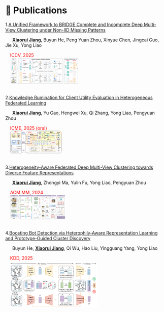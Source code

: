 # 📝 Publications

1.[A Unified Framework to BRIDGE Complete and Incomplete Deep Multi-View Clustering under Non-IID Missing Patterns]()

    **<u>Xiaorui Jiang</u>**, Buyun He, Peng Yuan Zhou,  Xinyue Chen, Jingcai Guo, Jie Xu, Yong Liao

<div style="margin-left: 3%; color:red;">
  ICCV, 2025
</div>

<div style="margin-left: 3%;"><img src="/images/BRIDGE-framework.png" style="zoom: 21%;"></div>
<br>


2.[Knowledge Rumination for Client Utility Evaluation in Heterogeneous Federated Learning](https://arxiv.org/pdf/2312.10425.pdf)

    **<u>Xiaorui Jiang</u>**, Yu Gao, Hengwei Xu,  Qi Zhang, Yong Liao, Pengyuan Zhou 

<div style="margin-left: 3%; color:red;">
  ICME, 2025 (oral)
</div>

<div style="margin-left: 3%;"><img src="/images/FedHist-framework.png" style="zoom: 16%;"></div>
<br>


3.[Heterogeneity-Aware Federated Deep Multi-View Clustering towards Diverse Feature Representations](https://dl.acm.org/doi/10.1145/3664647.3681302#)

    **<u>Xiaorui Jiang</u>**, Zhongyi Ma, Yulin Fu, Yong Liao, Pengyuan Zhou

<div style="margin-left: 3%; color:red;">
  ACM MM, 2024
</div>

<div style="margin-left: 3%;"><img src="/images/HFMVC-framework.png" style="zoom: 17%;"></div>
<br>

4.[Boosting Bot Detection via Heterophily-Aware Representation Learning and Prototype-Guided Cluster Discovery](https://arxiv.org/pdf/2506.00989)

    Buyun He, **<u>Xiaorui Jiang</u>**, Qi Wu, Hao Liu, Yingguang Yang, Yong Liao

<div style="margin-left: 3%; color:red;">
  KDD, 2025
</div>

<div style="margin-left: 3%;"><img src="/images/kdd25.png" style="zoom: 27%;"></div>
